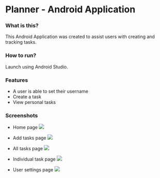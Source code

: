 # Planner - Android Application

### What is this?
This Android Application was created to assist users with creating and tracking tasks.

### How to run?
Launch using Android Studio.

### Features
- A user is able to set their username
- Create a task
- View personal tasks

### Screenshots
- Home page
![](/assets/home.png)

- Add tasks page
![](/assets/addTask.png)

- All tasks page
![](/assets/allTasks.png)

- Individual task page
![](/assets/individualTask.png)

- User settings page
![](/assets/userSettings.png)
